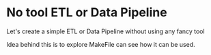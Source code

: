 # No tool ETL or Data Pipeline 

Let's create a simple ETL or Data Pipeline without using any fancy tool

Idea behind this is to explore MakeFile can see how it can be used.
